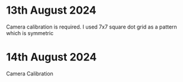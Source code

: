 # 13th August 2024
Camera calibration is required.
I used 7x7 square dot grid as a pattern which is symmetric


# 14th August 2024
Camera Calibration
